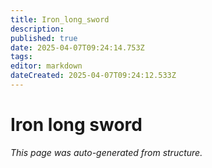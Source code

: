 ```yaml
---
title: Iron_long_sword
description: 
published: true
date: 2025-04-07T09:24:14.753Z
tags: 
editor: markdown
dateCreated: 2025-04-07T09:24:12.533Z
---
```


# Iron long sword

*This page was auto-generated from structure.*